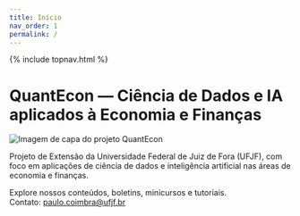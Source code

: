 ```yaml
---
title: Início
nav_order: 1
permalink: /
---
```


{% include topnav.html %}

# QuantEcon — Ciência de Dados e IA aplicados à Economia e Finanças

![Imagem de capa do projeto QuantEcon](https://github.com/assets/capa-quantecon.png)

Projeto de Extensão da Universidade Federal de Juiz de Fora (UFJF), com foco em aplicações de ciência de dados e inteligência artificial nas áreas de economia e finanças.

Explore nossos conteúdos, boletins, minicursos e tutoriais.  
Contato: [paulo.coimbra@ufjf.br](mailto:paulo.coimbra@ufjf.br)
